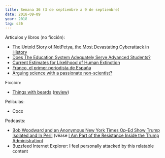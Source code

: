 ```yaml
---
title: Semana 36 (3 de septiembre a 9 de septiembre)
date: 2018-09-09
year: 2018
tag: s36
---
```


Artículos y libros (no ficción):

- [The Untold Story of NotPetya, the Most Devastating Cyberattack in History](https://www.wired.com/story/notpetya-cyberattack-ukraine-russia-code-crashed-the-world/)
- [Does The Education System Adequately Serve Advanced Students?](http://slatestarcodex.com/2018/09/04/acc-entry-does-the-education-system-adequately-serve-advanced-students/)
- [Current Estimates for Likelihood of Human Extinction](http://effective-altruism.com/ea/1rk/current_estimates_for_likelihood_of_xrisk)
- [Franco, el primer periodista de España](https://revistavanityfair.es/celebrities/articulos/franco-periodista-prensa-diario-arriba-censura/33231)
- [Arguing science with a passionate non-scientist?](https://interpersonal.stackexchange.com/questions/2883)

Ficción:

- [Things with beards](http://clarkesworldmagazine.com/miller_06_16) ([review](https://www.goodreads.com/review/show/2516253875))

Películas:

- Coco

Podcasts:

- [Bob Woodward and an Anonymous New York Times Op-Ed Show Trump Isolated and In Peril](https://www.newyorker.com/podcast/political-scene/bob-woodward-and-an-anonymous-new-york-times-op-ed-show-trump-isolated-and-in-peril)  (véase [I Am Part of the Resistance Inside the Trump Administration](https://www.nytimes.com/2018/09/05/opinion/trump-white-house-anonymous-resistance.html))
- Buzzfeed Internet Explorer: I feel  personally attacked by this relatable content
